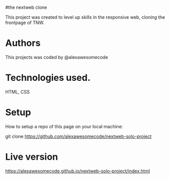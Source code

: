 #the nextweb clone
 
This project was created to level up skills in the responsive web, cloning the frontpage of TNW.

# Authors

This projects was coded by @alexawesomecode

# Technologies used.

HTML, CSS

# Setup

How to setup a repo of this page on your local machine:

 git clone https://github.com/alexawesomecode/nextweb-solo-project

# Live version

https://alexawesomecode.github.io/nextweb-solo-project/index.html
